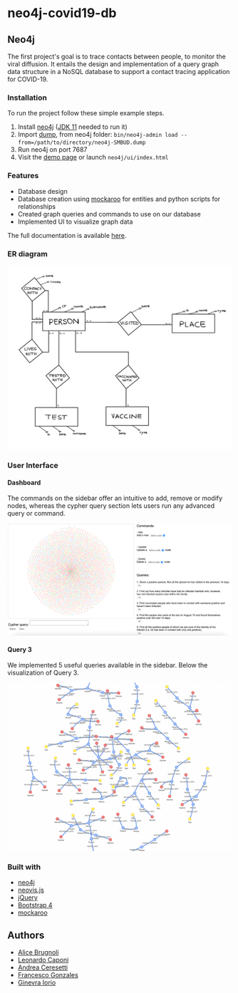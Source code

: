 # neo4j-covid19-db

## Neo4j
The first project's goal is to trace contacts between people, to monitor the viral diffusion.
It entails the design and implementation of a query graph data structure in a NoSQL database to support a contact tracing application for COVID-19. 

### Installation

To run the project follow these simple example steps.

1. Install [neo4j](https://neo4j.com/download-center/#community) ([JDK 11](https://jdk.java.net/archive/) needed to run it)
1. Import [dump](https://github.com/fulcus/neo4j-mongo-hadoop/blob/master/neo4j/neo4j-SMBUD.dump), from neo4j folder: `bin/neo4j-admin load --from=/path/to/directory/neo4j-SMBUD.dump`
1. Run neo4j on port 7687
1. Visit the [demo page](https://fulcus.github.io/neo4j-mongo-hadoop/neo4j/ui/index.html) or launch `neo4j/ui/index.html`

### Features

* Database design
* Database creation using [mockaroo](https://www.mockaroo.com/) for entities and python scripts for relationships
* Created graph queries and commands to use on our database
* Implemented UI to visualize graph data

The full documentation is available [here](https://github.com/fulcus/neo4j-mongo-hadoop/blob/master/neo4j/docs/Report.pdf).

### ER diagram

<img src="neo4j/images/ER.jpeg" width="750"/>

### User Interface 

#### Dashboard

The commands on the sidebar offer an intuitive to add, remove or modify nodes, whereas the cypher query section lets users run any advanced query or command.

<img src="neo4j/images/dashboard.png" width="750"/>

#### Query 3

We implemented 5 useful queries available in the sidebar. Below the visualization of Query 3.

<img src="neo4j/images/q3.png" width="550"/>

### Built with

* [neo4j](https://neo4j.com/)
* [neovis.js](https://github.com/neo4j-contrib/neovis.js)
* [jQuery](https://jquery.com)
* [Bootstrap 4](https://getbootstrap.com/)
* [mockaroo](https://www.mockaroo.com/)

## Authors
* [Alice Brugnoli](https://github.com/alicebrugnoli)
* [Leonardo Caponi](https://github.com/leo-capo)
* [Andrea Ceresetti](https://github.com/andreaceresetti)
* [Francesco Gonzales](https://github.com/fulcus)
* [Ginevra Iorio](https://github.com/ginevraiorioo)

